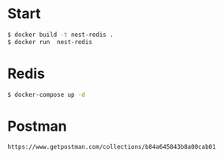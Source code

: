 
# Start

```bash
$ docker build -t nest-redis .
$ docker run  nest-redis
```

# Redis

```bash
$ docker-compose up -d
```

# Postman
```bash
https://www.getpostman.com/collections/b84a645843b8a00cab01
```
